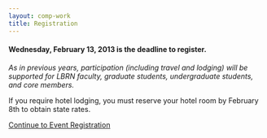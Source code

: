 ```yaml
---
layout: comp-work
title: Registration
---
```


#### Wednesday, February 13, 2013 is the deadline to register.

*As in previous years, participation (including travel and lodging) will be supported for LBRN faculty, graduate students, undergraduate students, and core members.*

<div class="well">
  <p class="text-error">
    If you require hotel lodging, you must reserve your hotel room by February 8th to obtain state rates.
  </p>
  <a href="https://redcap.lbrn.lsu.edu/surveys/?s=zCoxVN" class="btn btn-large btn-primary">
    Continue to Event Registration
  </a>
</div>